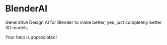 # BlenderAI
Generative Design AI for Blender to make better, yes, just completely better 3D models.

Your help is appreciated!
